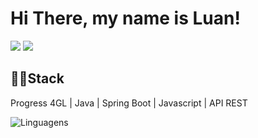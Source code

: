 # Hi There, my name is Luan!
<a href="https://www.linkedin.com/in/luan-arend" target="_blank"><img loading="lazy" src="https://img.shields.io/badge/-LinkedIn-%230077B5?style=for-the-badge&logo=linkedin&logoColor=white" target="_blank"></a> 
<a href="mailto:luan.arend@outlook.com"><img src="https://img.shields.io/badge/Email-FF69B4?style=for-the-badge&logo=mail.ru&logoColor=white" /></a>

## 👩‍💻Stack
Progress 4GL | Java | Spring Boot | Javascript | API REST

![Linguagens](https://github-readme-stats.vercel.app/api/top-langs/?username=luan-arend&theme=github_dark&show_icons=true&hide_border=true&layout=compact)


